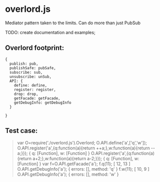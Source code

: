 overlord.js
===========

Mediator pattern taken to the limits. Can do more than just PubSub

TODO: create documentation and examples;


## Overlord footprint:

    {
      publish: pub,
      publishSafe: pubSafe,
      subscribe: sub,
      unsubscribe: unSub,
      API: {
        define: define,
        register: register,
        drop: drop,
        getFacade: getFacade,
        getDebugInfo: getDebugInfo
      }

    }

## Test case: 

  >  var O=require('./overlord.js').Overlord;
  >  O.API.define('a',['q','w']);
  >  O.API.register('a',{q:function(a){return ++a;},w:function(a){return --a;}});
  { q: [Function], w: [Function] }
  >  O.API.register('a',{q:function(a){return a+2;},w:function(a){return a-2;}});
  { q: [Function], w: [Function] }
  >  var f=O.API.getFacade('a');
  > f.q(11);
  [ 12, 13 ]
  > O.API.getDebugInfo('a');
  { errors: [], method: 'q' }
  > f.w(11);
  [ 10, 9 ]
  > O.API.getDebugInfo('a');
  { errors: [], method: 'w' }


